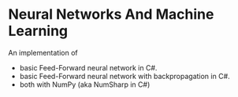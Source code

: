 # Neural Networks And Machine Learning

An implementation of 
- basic Feed-Forward neural network in C#. 
- basic Feed-Forward neural network with backpropagation in C#. 
- both with NumPy (aka NumSharp in C#) 
